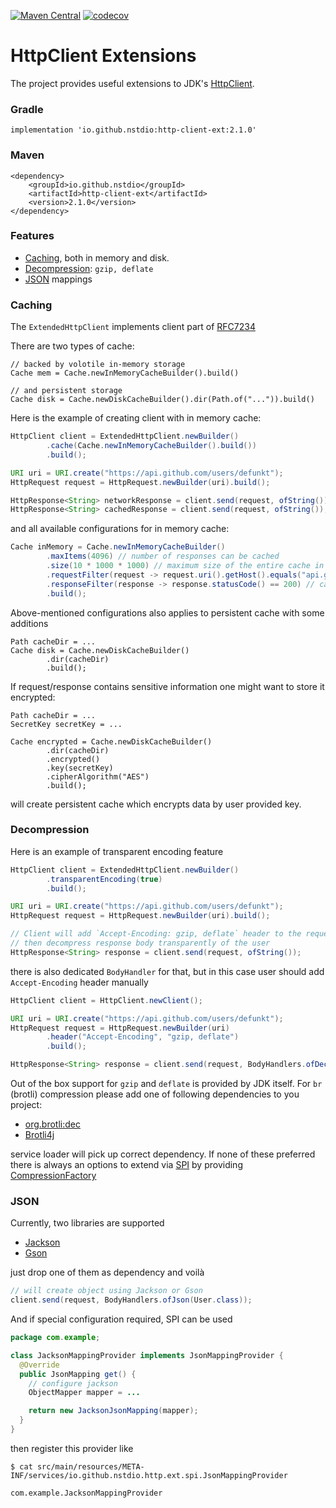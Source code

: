 [![Maven Central](https://img.shields.io/maven-central/v/io.github.nstdio/http-client-ext.svg?label=Maven%20Central)](https://search.maven.org/search?q=g:%22io.github.nstdio%22%20AND%20a:%22http-client-ext%22)
[![codecov](https://codecov.io/gh/nstdio/http-client-ext/branch/main/graph/badge.svg)](https://codecov.io/gh/nstdio/http-client-ext)

# HttpClient Extensions

The project provides useful extensions to
JDK's [HttpClient](https://docs.oracle.com/en/java/javase/11/docs/api/java.net.http/java/net/http/HttpClient.html).

### Gradle

```
implementation 'io.github.nstdio:http-client-ext:2.1.0'
```

### Maven

```
<dependency>
    <groupId>io.github.nstdio</groupId>
    <artifactId>http-client-ext</artifactId>
    <version>2.1.0</version>
</dependency>
```
### Features

- [Caching](#Caching), both in memory and disk.
- [Decompression](#Decompression): `gzip, deflate`
- [JSON](#JSON) mappings

### Caching

The `ExtendedHttpClient` implements client part of [RFC7234](https://datatracker.ietf.org/doc/html/rfc7234)

There are two types of cache:
```
// backed by volotile in-memory storage
Cache mem = Cache.newInMemoryCacheBuilder().build()

// and persistent storage
Cache disk = Cache.newDiskCacheBuilder().dir(Path.of("...")).build()
```

Here is the example of creating client with in memory cache:

```java
HttpClient client = ExtendedHttpClient.newBuilder()
        .cache(Cache.newInMemoryCacheBuilder().build())
        .build();

URI uri = URI.create("https://api.github.com/users/defunkt");
HttpRequest request = HttpRequest.newBuilder(uri).build();

HttpResponse<String> networkResponse = client.send(request, ofString());
HttpResponse<String> cachedResponse = client.send(request, ofString());
```

and all available configurations for in memory cache:

```java
Cache inMemory = Cache.newInMemoryCacheBuilder()
        .maxItems(4096) // number of responses can be cached
        .size(10 * 1000 * 1000) // maximum size of the entire cache in bytes, -1 for no constraint
        .requestFilter(request -> request.uri().getHost().equals("api.github.com")) // cache only requests that match given predicate
        .responseFilter(response -> response.statusCode() == 200) // cache only responses that match given predicate
        .build();
```

Above-mentioned configurations also applies to persistent cache with some additions

```
Path cacheDir = ...
Cache disk = Cache.newDiskCacheBuilder()
        .dir(cacheDir)
        .build();        
```
If request/response contains sensitive information one might want to store it encrypted:

```
Path cacheDir = ...
SecretKey secretKey = ...

Cache encrypted = Cache.newDiskCacheBuilder()
        .dir(cacheDir)
        .encrypted()
        .key(secretKey)
        .cipherAlgorithm("AES")
        .build();
```
will create persistent cache which encrypts data by user provided key.

### Decompression
Here is an example of transparent encoding feature

```java
HttpClient client = ExtendedHttpClient.newBuilder()
        .transparentEncoding(true)
        .build();

URI uri = URI.create("https://api.github.com/users/defunkt");
HttpRequest request = HttpRequest.newBuilder(uri).build();

// Client will add `Accept-Encoding: gzip, deflate` header to the request
// then decompress response body transparently of the user        
HttpResponse<String> response = client.send(request, ofString());
```

there is also dedicated `BodyHandler` for that, but in this case user should add `Accept-Encoding` header manually

```java
HttpClient client = HttpClient.newClient();

URI uri = URI.create("https://api.github.com/users/defunkt");
HttpRequest request = HttpRequest.newBuilder(uri)
        .header("Accept-Encoding", "gzip, deflate")
        .build();

HttpResponse<String> response = client.send(request, BodyHandlers.ofDecompressing(ofString()));
```
Out of the box support for `gzip` and `deflate` is provided by JDK itself. For `br` (brotli) compression please add
one of following dependencies to you project:

- [org.brotli:dec](https://mvnrepository.com/artifact/org.brotli/dec/0.1.2)
- [Brotli4j](https://github.com/hyperxpro/Brotli4j)

service loader will pick up correct dependency. If none of these preferred there is always an options to extend via [SPI](https://docs.oracle.com/en/java/javase/11/docs/api/java.base/java/util/ServiceLoader.html)
by providing [CompressionFactory](https://github.com/nstdio/http-client-ext/blob/main/src/main/java/io/github/nstdio/http/ext/spi/CompressionFactory.java)

### JSON
Currently, two libraries are supported

- [Jackson](https://github.com/FasterXML/jackson-databind)
- [Gson](https://github.com/google/gson)

just drop one of them as dependency and voilà

```java
// will create object using Jackson or Gson
client.send(request, BodyHandlers.ofJson(User.class));
```

And if special configuration required, SPI can be used 
```java
package com.example;

class JacksonMappingProvider implements JsonMappingProvider {
  @Override
  public JsonMapping get() {
    // configure jackson
    ObjectMapper mapper = ...

    return new JacksonJsonMapping(mapper);
  }
}
```
then register this provider like
```shell
$ cat src/main/resources/META-INF/services/io.github.nstdio.http.ext.spi.JsonMappingProvider 

com.example.JacksonMappingProvider
```
